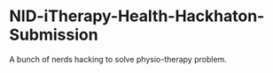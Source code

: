 # NID-iTherapy-Health-Hackhaton-Submission
A bunch of nerds hacking to solve physio-therapy problem.
